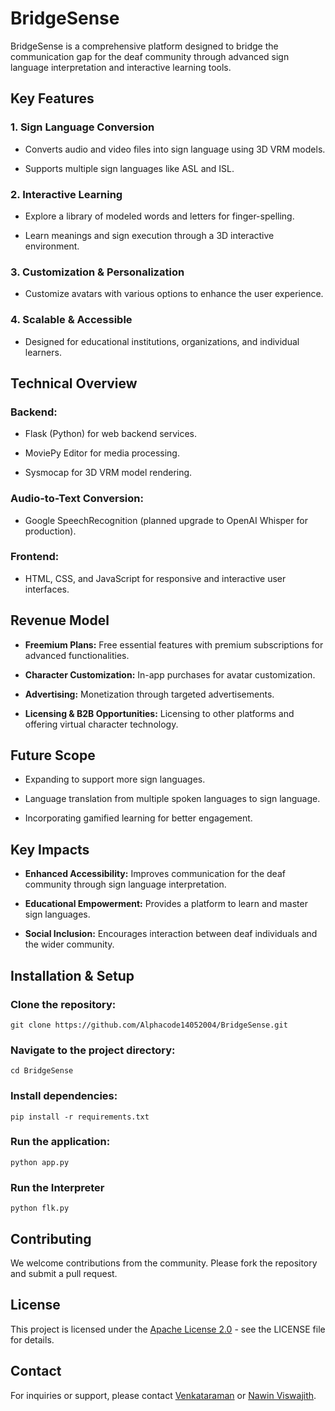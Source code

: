 # BridgeSense

BridgeSense is a comprehensive platform designed to bridge the communication gap for the deaf community through advanced sign language interpretation and interactive learning tools.

## Key Features

### 1. Sign Language Conversion

- Converts audio and video files into sign language using 3D VRM models.

- Supports multiple sign languages like ASL and ISL.

### 2. Interactive Learning

- Explore a library of modeled words and letters for finger-spelling.

- Learn meanings and sign execution through a 3D interactive environment.

### 3. Customization & Personalization

- Customize avatars with various options to enhance the user experience.

### 4. Scalable & Accessible

- Designed for educational institutions, organizations, and individual learners.

## Technical Overview

### Backend:

- Flask (Python) for web backend services.

- MoviePy Editor for media processing.

- Sysmocap for 3D VRM model rendering.

### Audio-to-Text Conversion:

- Google SpeechRecognition (planned upgrade to OpenAI Whisper for production).

### Frontend:

- HTML, CSS, and JavaScript for responsive and interactive user interfaces.

## Revenue Model

- **Freemium Plans:** Free essential features with premium subscriptions for advanced functionalities.

- **Character Customization:** In-app purchases for avatar customization.

- **Advertising:** Monetization through targeted advertisements.

- **Licensing & B2B Opportunities:** Licensing to other platforms and offering virtual character technology.

## Future Scope

- Expanding to support more sign languages.
 
- Language translation from multiple spoken languages to sign language.

- Incorporating gamified learning for better engagement.

## Key Impacts

- **Enhanced Accessibility:** Improves communication for the deaf community through sign language interpretation.

- **Educational Empowerment:** Provides a platform to learn and master sign languages.

- **Social Inclusion:** Encourages interaction between deaf individuals and the wider community.

## Installation & Setup

### Clone the repository:

`git clone https://github.com/Alphacode14052004/BridgeSense.git`

### Navigate to the project directory:

`cd BridgeSense`

### Install dependencies:

`pip install -r requirements.txt`

### Run the application:

`python app.py`

### Run the Interpreter 
```python flk.py```

## Contributing

We welcome contributions from the community. Please fork the repository and submit a pull request.

## License

This project is licensed under the [Apache License 2.0](LICENSE) - see the LICENSE file for details.

## Contact

For inquiries or support, please contact [Venkataraman](jimvenkat999@gmail.com) or [Nawin Viswajith](nawinviswajith@gmail.com).
